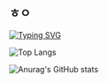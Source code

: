 ## ㅎㅇ
[![Typing SVG](https://readme-typing-svg.demolab.com/?lines=안녕+하세요+테스트+중...;Second+line+of+text)](https://git.io/typing-svg)

![Top Langs](https://github-readme-stats.vercel.app/api/top-langs/?username=anuraghazra&layout=compact)

![Anurag's GitHub stats](https://github-readme-stats.vercel.app/api?username=eodog99&hide=contribs,prs&show_icons=true&theme=graywhite)
